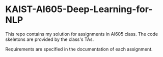 # KAIST-AI605-Deep-Learning-for-NLP

This repo contains my solution for assignments in AI605 class. The code skeletons are provided by the class's TAs.

Requirements are specified in the documentation of each assignment.

